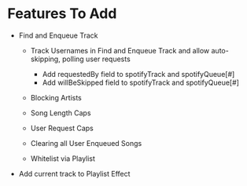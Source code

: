# Features To Add

- Find and Enqueue Track

  - Track Usernames in Find and Enqueue Track and allow auto-skipping, polling user requests

    - Add requestedBy field to spotifyTrack and spotifyQueue[#]
    - Add willBeSkipped field to spotifyTrack and spotifyQueue[#]

  - Blocking Artists
  - Song Length Caps
  - User Request Caps
  - Clearing all User Enqueued Songs
  - Whitelist via Playlist

- Add current track to Playlist Effect
